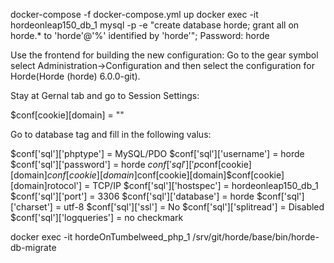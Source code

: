 docker-compose -f docker-compose.yml up
docker exec -it hordeonleap150_db_1 mysql -p -e "create database horde; grant all on horde.* to 'horde'@'%' identified by 'horde'";
Password: horde

Use the frontend for building the new configuration: Go to the gear symbol select Administration->Configuration and then select the configuration for Horde(Horde (horde) 6.0.0-git).

Stay at Gernal tab and go to Session Settings:

$conf[cookie][domain] = ""

Go to database tag and fill in the following valus:

$conf['sql']['phptype'] = MySQL/PDO 
$conf['sql']['username'] = horde 
$conf['sql']['password'] = horde 
$conf['sql']['p$conf[cookie][domain]$conf[cookie][domain]$conf[cookie][domain]$conf[cookie][domain]rotocol'] = TCP/IP
$conf['sql']['hostspec'] = hordeonleap150_db_1
$conf['sql']['port'] = 3306
$conf['sql']['database'] = horde
$conf['sql']['charset'] = utf-8
$conf['sql']['ssl'] = No
$conf['sql']['splitread'] = Disabled
$conf['sql']['logqueries'] = no checkmark

docker exec -it hordeOnTumbelweed_php_1 /srv/git/horde/base/bin/horde-db-migrate
